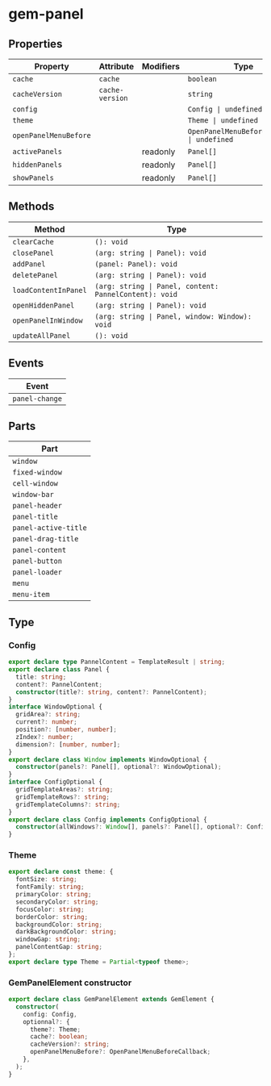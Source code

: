 # gem-panel

## Properties

| Property              | Attribute       | Modifiers | Type                                       | Default |
| --------------------- | --------------- | --------- | ------------------------------------------ | ------- |
| `cache`               | `cache`         |           | `boolean`                                  | `false` |
| `cacheVersion`        | `cache-version` |           | `string`                                   | `""`    |
| `config`              |                 |           | `Config \| undefined`                      |         |
| `theme`               |                 |           | `Theme \| undefined`                       |         |
| `openPanelMenuBefore` |                 |           | `OpenPanelMenuBeforeCallback \| undefined` |         |
| `activePanels`        |                 | readonly  | `Panel[]`                                  |         |
| `hiddenPanels`        |                 | readonly  | `Panel[]`                                  |         |
| `showPanels`          |                 | readonly  | `Panel[]`                                  |         |

## Methods

| Method               | Type                                                   |
| -------------------- | ------------------------------------------------------ |
| `clearCache`         | `(): void`                                             |
| `closePanel`         | `(arg: string \| Panel): void`                         |
| `addPanel`           | `(panel: Panel): void`                                 |
| `deletePanel`        | `(arg: string \| Panel): void`                         |
| `loadContentInPanel` | `(arg: string \| Panel, content: PannelContent): void` |
| `openHiddenPanel`    | `(arg: string \| Panel): void`                         |
| `openPanelInWindow`  | `(arg: string \| Panel, window: Window): void`         |
| `updateAllPanel`     | `(): void`                                             |

## Events

| Event          |
| -------------- |
| `panel-change` |

## Parts

| Part                 |
| -------------------- |
| `window`             |
| `fixed-window`       |
| `cell-window`        |
| `window-bar`         |
| `panel-header`       |
| `panel-title`        |
| `panel-active-title` |
| `panel-drag-title`   |
| `panel-content`      |
| `panel-button`       |
| `panel-loader`       |
| `menu`               |
| `menu-item`          |

## Type

### Config

```ts
export declare type PannelContent = TemplateResult | string;
export declare class Panel {
  title: string;
  content?: PannelContent;
  constructor(title?: string, content?: PannelContent);
}
interface WindowOptional {
  gridArea?: string;
  current?: number;
  position?: [number, number];
  zIndex?: number;
  dimension?: [number, number];
}
export declare class Window implements WindowOptional {
  constructor(panels?: Panel[], optional?: WindowOptional);
}
interface ConfigOptional {
  gridTemplateAreas?: string;
  gridTemplateRows?: string;
  gridTemplateColumns?: string;
}
export declare class Config implements ConfigOptional {
  constructor(allWindows?: Window[], panels?: Panel[], optional?: ConfigOptional);
}
```

### Theme

```ts
export declare const theme: {
  fontSize: string;
  fontFamily: string;
  primaryColor: string;
  secondaryColor: string;
  focusColor: string;
  borderColor: string;
  backgroundColor: string;
  darkBackgroundColor: string;
  windowGap: string;
  panelContentGap: string;
};
export declare type Theme = Partial<typeof theme>;
```

### GemPanelElement constructor

```ts
export declare class GemPanelElement extends GemElement {
  constructor(
    config: Config,
    optionnal?: {
      theme?: Theme;
      cache?: boolean;
      cacheVersion?: string;
      openPanelMenuBefore?: OpenPanelMenuBeforeCallback;
    },
  );
}
```
